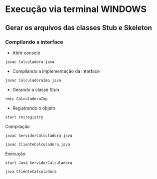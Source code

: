 # Execução via terminal WINDOWS
## Gerar os arquivos das classes Stub e Skeleton
### Compilando a interface
  * Abrir console
```
javac Calculadora.java
```
  * Compilando a implementação da interface
```
javac CalculadoraImp.java
```
  * Gerando a classe Stub
```
rmic CalculadoraImp
```

  * Registrando o objeto
```
start rmiregistry
```

Compilação
```
javac ServidorCalculadora.java
```
```
javac ClienteCalculadora.java
```

Execução
```
start Java ServidorCalculadora
```
```
java ClienteCalculadora
```
